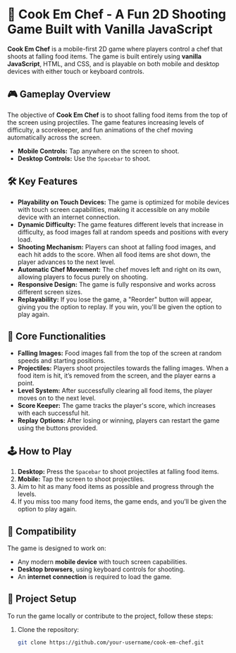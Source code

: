 # 🍳 **Cook Em Chef** - A Fun 2D Shooting Game Built with Vanilla JavaScript

**Cook Em Chef** is a mobile-first 2D game where players control a chef that shoots at falling food items. The game is built entirely using **vanilla JavaScript**, HTML, and CSS, and is playable on both mobile and desktop devices with either touch or keyboard controls.

## 🎮 **Gameplay Overview**

The objective of **Cook Em Chef** is to shoot falling food items from the top of the screen using projectiles. The game features increasing levels of difficulty, a scorekeeper, and fun animations of the chef moving automatically across the screen.

- **Mobile Controls:** Tap anywhere on the screen to shoot.
- **Desktop Controls:** Use the `Spacebar` to shoot.

## 🛠️ **Key Features**

- **Playability on Touch Devices:** The game is optimized for mobile devices with touch screen capabilities, making it accessible on any mobile device with an internet connection.
- **Dynamic Difficulty:** The game features different levels that increase in difficulty, as food images fall at random speeds and positions with every load.
- **Shooting Mechanism:** Players can shoot at falling food images, and each hit adds to the score. When all food items are shot down, the player advances to the next level.
- **Automatic Chef Movement:** The chef moves left and right on its own, allowing players to focus purely on shooting.
- **Responsive Design:** The game is fully responsive and works across different screen sizes.
- **Replayability:** If you lose the game, a "Reorder" button will appear, giving you the option to replay. If you win, you'll be given the option to play again.

## 🎯 **Core Functionalities**

- **Falling Images:** Food images fall from the top of the screen at random speeds and starting positions.
- **Projectiles:** Players shoot projectiles towards the falling images. When a food item is hit, it’s removed from the screen, and the player earns a point.
- **Level System:** After successfully clearing all food items, the player moves on to the next level.
- **Score Keeper:** The game tracks the player's score, which increases with each successful hit.
- **Replay Options:** After losing or winning, players can restart the game using the buttons provided.

## 🕹️ **How to Play**

1. **Desktop:** Press the `Spacebar` to shoot projectiles at falling food items.
2. **Mobile:** Tap the screen to shoot projectiles.
3. Aim to hit as many food items as possible and progress through the levels.
4. If you miss too many food items, the game ends, and you’ll be given the option to play again.

## 📱 **Compatibility**

The game is designed to work on:

- Any modern **mobile device** with touch screen capabilities.
- **Desktop browsers**, using keyboard controls for shooting.
- An **internet connection** is required to load the game.

## 📂 **Project Setup**

To run the game locally or contribute to the project, follow these steps:

1. Clone the repository:
   ```bash
   git clone https://github.com/your-username/cook-em-chef.git
   ```
